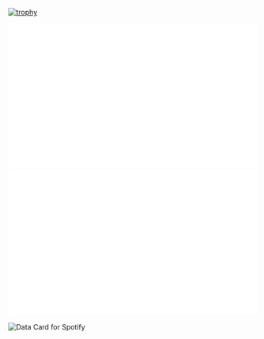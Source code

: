 [![trophy](https://github-profile-trophy.vercel.app/?username=mattivboiii&theme=onestar&no-frame=true)](https://github.com/mattivboiii/github-profile-trophy)

![sup](https://raw.githubusercontent.com/mattivboiii/github-stats/master/generated/overview.svg#gh-dark-mode-only)
![sup](https://raw.githubusercontent.com/mattivboiii/github-stats/master/generated/languages.svg#gh-dark-mode-only)

<!--START_SECTION:activity-->

<img src="https://data-card-for-spotify.herokuapp.com/api/card?user_id=gedcogafdxhkdjj3ao3ppclvg&hide_title=1" alt="Data Card for Spotify">

